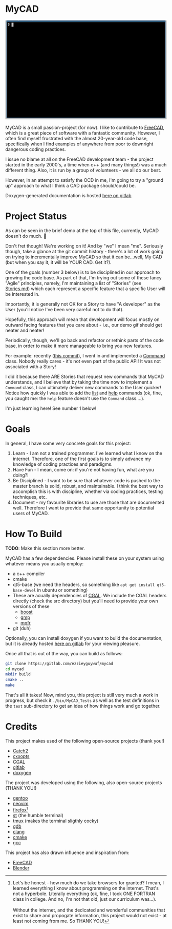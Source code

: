 MyCAD
=====

![A brief tour of MyCAD's capabilities. Very brief.](res/readme_demo.gif "MyCAD Demo")

MyCAD is a small passion-project (for now). I like to contribute to
[FreeCAD](https://freecadweb.org), which is a great piece of software with a fantastic
community. However, I often find myself frustrated with the almost 20-year-old code base,
specifically when I find examples of anywhere from poor to downright dangerous coding
practices.

I issue no blame at all on the FreeCAD development team - the project started in the early
2000's, a time when c++ (and many things!) was a much different thing. Also, it is run by
a group of volunteers - we all do our best.

However, in an attempt to satisfy the OCD in me, I'm going to try a "ground up" approach
to what I think a CAD package should/could be.

Doxygen-generated documentation is hosted [here on
gitlab](https://ezzieyguywuf.gitlab.io/mycad)

Project Status
==============

As can be seen in the brief demo at the top of this file, currently, MyCAD doesn't do
much. 🤣

Don't fret though! We're working on it! And by "we" I mean "me". Seriously though, take a
glance at the git commit history - there's a lot of work going on trying to incrementally
improve MyCAD so that it can be...well, My CAD (but when you say it, it will be YOUR CAD.
Get it?).

One of the goals (number 3 below) is to be disciplined in our approach to growing the code
base. As part of that, I'm trying out some of these fancy "Agile" principles, namely, I'm
maintaining a list of "Stories" (see [Stories.md](Stories.md)) which each represent a
specific feature that a specific User will be interested in.

Importantly, it is generally not OK for a Story to have "A developer" as the User (you'll
notice I've been very careful not to do that).

Hopefully, this approach will mean that development will focus mostly on outward facing
features that you care about - i.e., our demo gif should get neater and neater!

Periodically, though, we'll go back and refactor or rethink parts of the code base, in
order to make it more manageable to bring you new features.

For example: recently ([this commit](73d9764)), I went in and implemented a
[Command](https://ezzieyguywuf.gitlab.io/mycad/classMyCAD_1_1Communication_1_1Command.html)
class. Nobody really cares - it's not even part of the public API!  It was not associated
with a Story! 

I did it because there ARE Stories that request new commands that MyCAD understands, and I
believe that by taking the time now to implement a `Command` class, I can ultimately
deliver new commands to the User quicker! Notice how quickly I was able to add the
[list](03c143d) and [help](f00ca31) commands (ok, fine, you caught me: the `help` feature
doesn't use the `Command` class....).

I'm just learning here! See number 1 below!

Goals
=====

In general, I have some very concrete goals for this project:

1. Learn - I am not a trained programmer. I've learned what I know on the internet.
   Therefore, one of the first goals is to simply advance my knowledge of coding practices
   and paradigms.
2. Have Fun - I mean, come on: if you're not having fun, what are you doing?!
3. Be Disciplined - I want to be sure that whatever code is pushed to the master branch is
   solid, robust, and maintainable. I think the best way to accomplish this is with
   discipline, whether via coding practices, testing techniques, etc.
4. Document - my favourite libraries to use are those that are documented well. Therefore
   I want to provide that same opportunity to potential users of MyCAD.

How To Build
============
**TODO**: Make this section more better.

MyCAD has a few dependencies. Please install these on your system using whatever means you
usually employ:

- a c++ compiler
- cmake
- qt5-base (we need the headers, so something like `apt get install qt5-base-devel` in
  ubuntu or something)
- These are acually dependencies of [CGAL](https://www.cgal.org/). We include the CGAL
  headers directly (check the src directory) but you'll need to provide your own versions
  of these
  - [boost](https://www.boost.org/)
  - [gmp](https://gmplib.org/manual/C_002b_002b-Interface-General.html)
  - [mpfr](https://www.mpfr.org/)
- git (duh)

Optionally, you can install doxygen if you want to build the documentation, but it is
already hosted [here on gitlab](https://ezzieyguywuf.gitlab.io/mycad) for your viewing pleasure.

Once all that is out of the way, you can build as follows:

```sh
git clone https://gitlab.com/ezzieyguywuf/mycad
cd mycad
mkdir build
cmake ..
make
```

That's all it takes! Now, mind you, this project is still very much a work in progress,
but check it `./bin/MyCAD_Tests` as well as the test definitions in the `test`
sub-directory to get an idea of how things work and go together.

Credits
=======

This project makes used of the following open-source projects (thank you!)

- [Catch2](https://github.com/catchorg/Catch2)
- [cxxopts](https://github.com/jarro2783/cxxopts)
- [CGAL](https://www.cgal.org/)
- [gitlab](https://gitlab.com)
- [doxygen](http://www.doxygen.nl/)

The project was developed using the following, also open-source projects (THANK YOU!)
- [gentoo](https://www.gentoo.org/)
- [neovim](https://neovim.io/)
- [firefox](https://www.mozilla.org/en-US/firefox/new/)[^1]
- [st](https://st.suckless.org/) (the humble terminal)
- [tmux](https://github.com/tmux/tmux) (makes the terminal sligthly cocky)
- [gdb](https://www.gnu.org/software/gdb/)
- [clang](https://clang.llvm.org/)
- [cmake](https://cmake.org/)
- [gcc](https://gcc.gnu.org/)

This project has also drawn influence and inspiration from:

- [FreeCAD](https://www.freecadweb.org/)
- [Blender](https://www.blender.org/)

[^1]: Let's be honest - how much do we take browsers for granted? I mean, I learned
  everything I know about programming on the internet. That's not a hyperbole. Literally
  everything (ok, fine, I took ONE FORTRAN class in college. And no, I'm not that old,
  just our curriculum was...). \
\
  Without the internet, and the dedicated and wonderful communities that exist to share
  and propogate information, this project would not exist - at least not coming from me.
  So THANK YOU!
